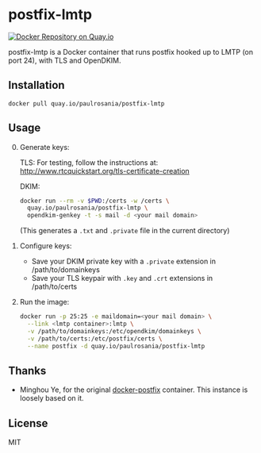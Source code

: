 # postfix-lmtp

[![Docker Repository on Quay.io](https://quay.io/repository/paulrosania/postfix-lmtp/status "Docker Repository on Quay.io")](https://quay.io/repository/paulrosania/postfix-lmtp)

postfix-lmtp is a Docker container that runs postfix hooked up to LMTP (on port
24), with TLS and OpenDKIM.

## Installation

    docker pull quay.io/paulrosania/postfix-lmtp

## Usage

0. Generate keys:

    TLS:
    For testing, follow the instructions at:
    http://www.rtcquickstart.org/tls-certificate-creation

    DKIM:
    ```bash
    docker run --rm -v $PWD:/certs -w /certs \
      quay.io/paulrosania/postfix-lmtp \
      opendkim-genkey -t -s mail -d <your mail domain>
    ```
    (This generates a `.txt` and `.private` file in the current directory)

1. Configure keys:

    * Save your DKIM private key with a `.private` extension in /path/to/domainkeys
    * Save your TLS keypair with `.key` and `.crt` extensions in /path/to/certs

2. Run the image:

    ```bash
    docker run -p 25:25 -e maildomain=<your mail domain> \
      --link <lmtp container>:lmtp \
      -v /path/to/domainkeys:/etc/opendkim/domainkeys \
      -v /path/to/certs:/etc/postfix/certs \
      --name postfix -d quay.io/paulrosania/postfix-lmtp
    ```

## Thanks

* Minghou Ye, for the original [docker-postfix](https://github.com/catatnight/docker-postfix)
  container. This instance is loosely based on it.

## License

MIT
